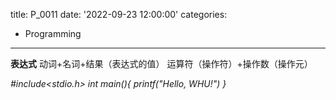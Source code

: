 title: P_0011
date: '2022-09-23 12:00:00'
categories:
  - Programming
---
**表达式**
动词+名词+结果（表达式的值）
运算符（操作符）+操作数（操作元）

*#include<stdio.h>
int main(){
    printf("Hello, WHU!")
}*